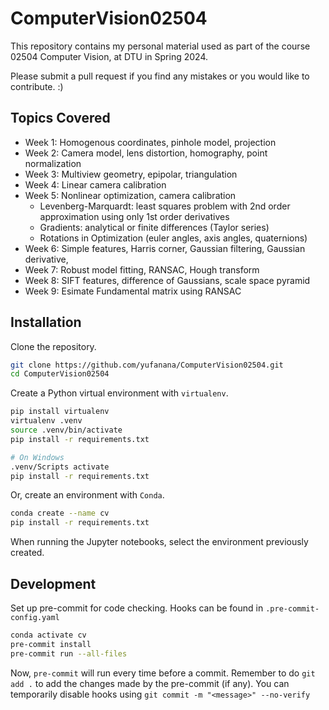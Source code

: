 # ComputerVision02504

This repository contains my personal material used as part of the course 02504 Computer Vision, at DTU in Spring 2024.

Please submit a pull request if you find any mistakes or you would like to contribute. :)

## Topics Covered

- Week 1: Homogenous coordinates, pinhole model, projection
- Week 2: Camera model, lens distortion, homography, point normalization
- Week 3: Multiview geometry, epipolar, triangulation
- Week 4: Linear camera calibration
- Week 5: Nonlinear optimization, camera calibration
  - Levenberg-Marquardt: least squares problem with 2nd order approximation using only 1st order derivatives
  - Gradients: analytical or finite differences (Taylor series)
  - Rotations in Optimization (euler angles, axis angles, quaternions)
- Week 6: Simple features, Harris corner, Gaussian filtering, Gaussian derivative,
- Week 7: Robust model fitting, RANSAC, Hough transform
- Week 8: SIFT features, difference of Gaussians, scale space pyramid
- Week 9: Esimate Fundamental matrix using RANSAC

## Installation

Clone the repository.

```bash
git clone https://github.com/yufanana/ComputerVision02504.git
cd ComputerVision02504
```

Create a Python virtual environment with `virtualenv`.

```bash
pip install virtualenv
virtualenv .venv
source .venv/bin/activate
pip install -r requirements.txt
```

```bash
# On Windows
.venv/Scripts activate
pip install -r requirements.txt
```

Or, create an environment with `Conda`.

```bash
conda create --name cv
pip install -r requirements.txt
```

When running the Jupyter notebooks, select the environment previously created.

## Development

Set up pre-commit for code checking. Hooks can be found in `.pre-commit-config.yaml`

```bash
conda activate cv
pre-commit install
pre-commit run --all-files
```

Now, `pre-commit` will run every time before a commit. Remember to do `git add .` to add the changes made by the pre-commit (if any). You can temporarily disable hooks using `git commit -m "<message>" --no-verify`

